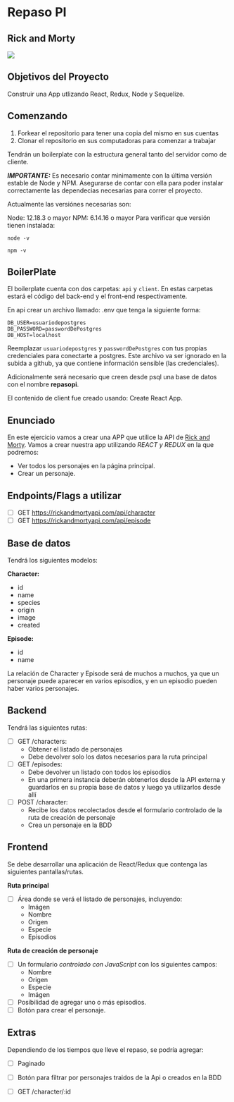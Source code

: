 # Repaso PI 
## Rick and Morty
<p align='left'>
    <img src='https://www.vodafone.es/c/statics/imagen/img_OG_Rick_y_Morty_T4_V2.jpg' </img>
</p>

## Objetivos del Proyecto
Construir una App utlizando React, Redux, Node y Sequelize.

## Comenzando
1. Forkear el repositorio para tener una copia del mismo en sus cuentas
2. Clonar el repositorio en sus computadoras para comenzar a trabajar

Tendrán un boilerplate con la estructura general tanto del servidor como de cliente.

***IMPORTANTE:*** Es necesario contar minimamente con la última versión estable de Node y NPM. Asegurarse de contar con ella para poder instalar correctamente las dependecias necesarias para correr el proyecto.

Actualmente las versiónes necesarias son:

Node: 12.18.3 o mayor NPM: 6.14.16 o mayor Para verificar que versión tienen instalada:
```
node -v

npm -v
```

## BoilerPlate
El boilerplate cuenta con dos carpetas: ```api``` y ```client```. En estas carpetas estará el código del back-end y el front-end respectivamente.

En api crear un archivo llamado: .env que tenga la siguiente forma:
```
DB_USER=usuariodepostgres
DB_PASSWORD=passwordDePostgres
DB_HOST=localhost
```
Reemplazar ```usuariodepostgres``` y ```passwordDePostgres``` con tus propias credenciales para conectarte a postgres. Este archivo va ser ignorado en la subida a github, ya que contiene información sensible (las credenciales).

Adicionalmente será necesario que creen desde psql una base de datos con el nombre **repasopi**.

El contenido de client fue creado usando: Create React App.

## Enunciado
En este ejercicio vamos a crear una APP que utilice la API de [Rick and Morty](https://rickandmortyapi.com/). Vamos a crear nuestra app utilizando **REACT* y *REDUX** en la que podremos:
- Ver todos los personajes en la página principal.
- Crear un personaje.

## Endpoints/Flags a utilizar
- [ ] GET https://rickandmortyapi.com/api/character
- [ ] GET https://rickandmortyapi.com/api/episode

## Base de datos
Tendrá los siguientes modelos:

**Character:**
- id
- name
- species
- origin
- image
- created 

**Episode:**
- id
- name

La relación de Character y Episode será de muchos a muchos, ya que un personaje puede aparecer en varios episodios, y en un episodio pueden haber varios personajes.

## Backend
Tendrá las siguientes rutas:
- [ ] GET /characters:
    - Obtener el listado de personajes
    - Debe devolver solo los datos necesarios para la ruta principal
- [ ] GET /episodes:
    - Debe devolver un listado con todos los episodios 
    - En una primera instancia deberán obtenerlos desde la API externa y guardarlos en su propia base de datos y luego ya utilizarlos desde allí
- [ ] POST /character:
    - Recibe los datos recolectados desde el formulario controlado de la ruta de creación de personaje 
    - Crea un personaje en la BDD


## Frontend
Se debe desarrollar una aplicación de React/Redux que contenga las siguientes pantallas/rutas.

**Ruta principal**
- [ ] Área donde se verá el listado de personajes, incluyendo:
    - Imágen 
    - Nombre
    - Origen
    - Especie
    - Episodios
 
**Ruta de creación de personaje**
- [ ] Un formulario *controlado con JavaScript* con los siguientes campos:
    - Nombre
    - Origen
    - Especie
    - Imágen
- [ ] Posibilidad de agregar uno o más episodios.
- [ ] Botón para crear el personaje. 

## Extras
Dependiendo de los tiempos que lleve el repaso, se podría agregar:
- [ ] Paginado
- [ ] Botón para filtrar por personajes traidos de la Api o creados en la BDD
- [ ] GET /character/:id




